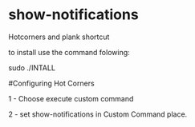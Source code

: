show-notifications
==================

Hotcorners and plank shortcut

to install use the command folowing:

sudo ./INTALL

#Configuring Hot Corners

1 - Choose execute custom command

2 - set show-notifications in Custom Command place.

